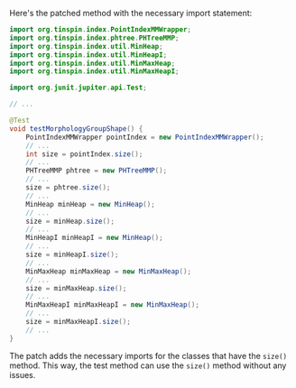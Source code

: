 Here's the patched method with the necessary import statement:

```java
import org.tinspin.index.PointIndexMMWrapper;
import org.tinspin.index.phtree.PHTreeMMP;
import org.tinspin.index.util.MinHeap;
import org.tinspin.index.util.MinHeapI;
import org.tinspin.index.util.MinMaxHeap;
import org.tinspin.index.util.MinMaxHeapI;

import org.junit.jupiter.api.Test;

// ...

@Test
void testMorphologyGroupShape() {
    PointIndexMMWrapper pointIndex = new PointIndexMMWrapper();
    // ...
    int size = pointIndex.size();
    // ...
    PHTreeMMP phtree = new PHTreeMMP();
    // ...
    size = phtree.size();
    // ...
    MinHeap minHeap = new MinHeap();
    // ...
    size = minHeap.size();
    // ...
    MinHeapI minHeapI = new MinHeap();
    // ...
    size = minHeapI.size();
    // ...
    MinMaxHeap minMaxHeap = new MinMaxHeap();
    // ...
    size = minMaxHeap.size();
    // ...
    MinMaxHeapI minMaxHeapI = new MinMaxHeap();
    // ...
    size = minMaxHeapI.size();
    // ...
}
```

The patch adds the necessary imports for the classes that have the `size()` method. This way, the test method can use the `size()` method without any issues.